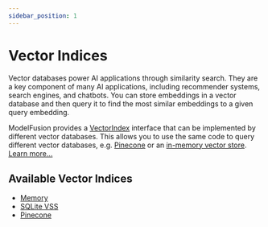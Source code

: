 ```yaml
---
sidebar_position: 1
---
```


# Vector Indices

Vector databases power AI applications through similarity search. They are a key component of many AI applications, including recommender systems, search engines, and chatbots. You can store embeddings in a vector database and then query it to find the most similar embeddings to a given query embedding.

ModelFusion provides a [VectorIndex](/api/interfaces/VectorIndex) interface that can be implemented by different vector databases. This allows you to use the same code to query different vector databases, e.g. [Pinecone](/integration/vector-index/pinecone) or an [in-memory vector store](/integration/vector-index/memory). [Learn more...](/guide/text-chunk/)

## Available Vector Indices

- [Memory](/integration/vector-index/memory)
- [SQLite VSS](/integration/vector-index/sqlite-vss)
- [Pinecone](/integration/vector-index/pinecone)
